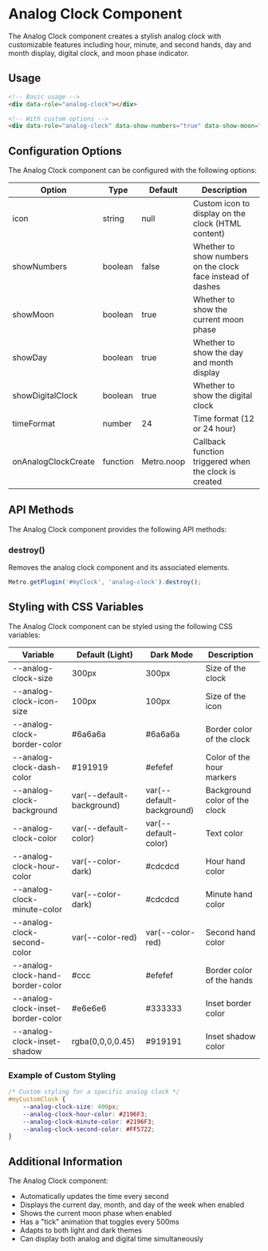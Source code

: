# Analog Clock Component

The Analog Clock component creates a stylish analog clock with customizable features including hour, minute, and second hands, day and month display, digital clock, and moon phase indicator.

## Usage

```html
<!-- Basic usage -->
<div data-role="analog-clock"></div>

<!-- With custom options -->
<div data-role="analog-clock" data-show-numbers="true" data-show-moon="true" data-time-format="12"></div>
```

## Configuration Options

The Analog Clock component can be configured with the following options:

| Option | Type | Default | Description |
| ------ | ---- | ------- | ----------- |
| icon | string | null | Custom icon to display on the clock (HTML content) |
| showNumbers | boolean | false | Whether to show numbers on the clock face instead of dashes |
| showMoon | boolean | true | Whether to show the current moon phase |
| showDay | boolean | true | Whether to show the day and month display |
| showDigitalClock | boolean | true | Whether to show the digital clock |
| timeFormat | number | 24 | Time format (12 or 24 hour) |
| onAnalogClockCreate | function | Metro.noop | Callback function triggered when the clock is created |

## API Methods

The Analog Clock component provides the following API methods:

### destroy()

Removes the analog clock component and its associated elements.

```javascript
Metro.getPlugin('#myClock', 'analog-clock').destroy();
```

## Styling with CSS Variables

The Analog Clock component can be styled using the following CSS variables:

| Variable | Default (Light) | Dark Mode | Description |
| -------- | --------------- | --------- | ----------- |
| --analog-clock-size | 300px | 300px | Size of the clock |
| --analog-clock-icon-size | 100px | 100px | Size of the icon |
| --analog-clock-border-color | #6a6a6a | #6a6a6a | Border color of the clock |
| --analog-clock-dash-color | #191919 | #efefef | Color of the hour markers |
| --analog-clock-background | var(--default-background) | var(--default-background) | Background color of the clock |
| --analog-clock-color | var(--default-color) | var(--default-color) | Text color |
| --analog-clock-hour-color | var(--color-dark) | #cdcdcd | Hour hand color |
| --analog-clock-minute-color | var(--color-dark) | #cdcdcd | Minute hand color |
| --analog-clock-second-color | var(--color-red) | var(--color-red) | Second hand color |
| --analog-clock-hand-border-color | #ccc | #efefef | Border color of the hands |
| --analog-clock-inset-border-color | #e6e6e6 | #333333 | Inset border color |
| --analog-clock-inset-shadow | rgba(0,0,0,0.45) | #919191 | Inset shadow color |

### Example of Custom Styling

```css
/* Custom styling for a specific analog clock */
#myCustomClock {
    --analog-clock-size: 400px;
    --analog-clock-hour-color: #2196F3;
    --analog-clock-minute-color: #2196F3;
    --analog-clock-second-color: #FF5722;
}
```

## Additional Information

The Analog Clock component:
- Automatically updates the time every second
- Displays the current day, month, and day of the week when enabled
- Shows the current moon phase when enabled
- Has a "tick" animation that toggles every 500ms
- Adapts to both light and dark themes
- Can display both analog and digital time simultaneously